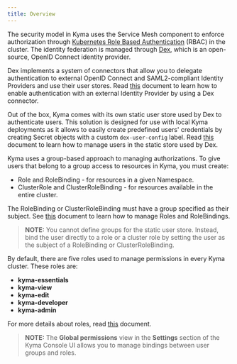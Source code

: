 ```yaml
---
title: Overview
---
```


The security model in Kyma uses the Service Mesh component to enforce authorization through [Kubernetes Role Based Authentication](https://kubernetes.io/docs/reference/access-authn-authz/rbac/) (RBAC) in the cluster. The identity federation is managed through [Dex](https://github.com/dexidp/dex), which is an open-source, OpenID Connect identity provider.

Dex implements a system of connectors that allow you to delegate authentication to external OpenID Connect and SAML2-compliant Identity Providers and use their user stores. Read [this](#details-add-an-identity-provider-to-dex) document to learn how to enable authentication with an external Identity Provider by using a Dex connector.

Out of the box, Kyma comes with its own static user store used by Dex to authenticate users. This solution is designed for use with local Kyma deployments as it allows to easily create predefined users' credentials by creating Secret objects with a custom `dex-user-config` label.
Read [this](#details-manage-static-users-in-dex) document to learn how to manage users in the static store used by Dex.

Kyma uses a group-based approach to managing authorizations.
To give users that belong to a group access to resources in Kyma, you must create:

- Role and RoleBinding - for resources in a given Namespace.
- ClusterRole and ClusterRoleBinding - for resources available in the entire cluster.

The RoleBinding or ClusterRoleBinding must have a group specified as their subject.
See [this](https://kubernetes.io/docs/reference/access-authn-authz/rbac/) document to learn how to manage Roles and RoleBindings.

>**NOTE:** You cannot define groups for the static user store. Instead, bind the user directly to a role or a cluster role by setting the user as the subject of a RoleBinding or ClusterRoleBinding.

By default, there are five roles used to manage permissions in every Kyma cluster. These roles are:
  - **kyma-essentials**
  - **kyma-view**
  - **kyma-edit**
  - **kyma-developer**
  - **kyma-admin**

For more details about roles, read [this](#details-roles-in-kyma) document.

>**NOTE:** The **Global permissions** view in the **Settings** section of the Kyma Console UI allows you to manage bindings between user groups and roles.
